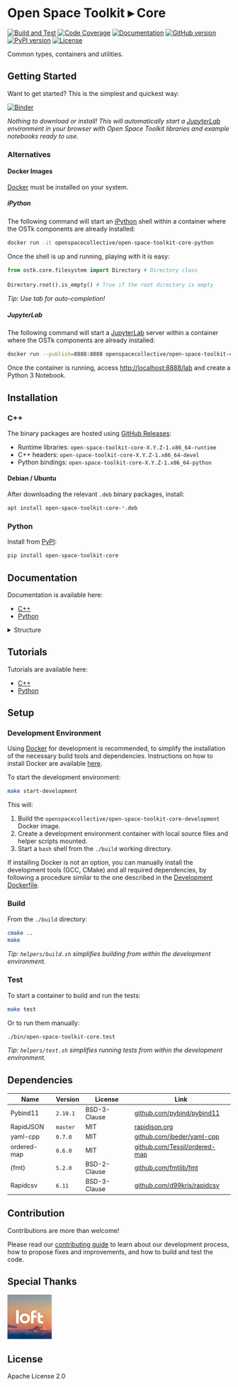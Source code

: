 # Open Space Toolkit ▸ Core

[![Build and Test](https://github.com/open-space-collective/open-space-toolkit-core/actions/workflows/build-test.yml/badge.svg?branch=main)](https://github.com/open-space-collective/open-space-toolkit-core/actions/workflows/build-test.yml)
[![Code Coverage](https://codecov.io/gh/open-space-collective/open-space-toolkit-core/branch/main/graph/badge.svg)](https://codecov.io/gh/open-space-collective/open-space-toolkit-core)
[![Documentation](https://img.shields.io/readthedocs/pip/stable.svg)](https://open-space-collective.github.io/open-space-toolkit-core)
[![GitHub version](https://badge.fury.io/gh/open-space-collective%2Fopen-space-toolkit-core.svg)](https://badge.fury.io/gh/open-space-collective%2Fopen-space-toolkit-core)
[![PyPI version](https://badge.fury.io/py/open-space-toolkit-core.svg)](https://badge.fury.io/py/open-space-toolkit-core)
[![License](https://img.shields.io/badge/License-Apache%202.0-blue.svg)](https://opensource.org/licenses/Apache-2.0)

Common types, containers and utilities.

## Getting Started

Want to get started? This is the simplest and quickest way:

[![Binder](https://mybinder.org/badge_logo.svg)](https://mybinder.org/v2/gh/open-space-collective/open-space-toolkit/main?urlpath=lab/tree/notebooks)

*Nothing to download or install! This will automatically start a [JupyterLab](https://jupyterlab.readthedocs.io/en/stable/) environment in your browser with Open Space Toolkit libraries and example notebooks ready to use.*

### Alternatives

#### Docker Images

[Docker](https://www.docker.com/) must be installed on your system.

##### iPython

The following command will start an [iPython](https://ipython.org/) shell within a container where the OSTk components are already installed:

```bash
docker run -it openspacecollective/open-space-toolkit-core-python
```

Once the shell is up and running, playing with it is easy:

```py
from ostk.core.filesystem import Directory # Directory class

Directory.root().is_empty() # True if the root directory is empty
```

*Tip: Use tab for auto-completion!*

##### JupyterLab

The following command will start a [JupyterLab](https://jupyterlab.readthedocs.io/en/stable/) server within a container where the OSTk components are already installed:

```bash
docker run --publish=8888:8888 openspacecollective/open-space-toolkit-core-jupyter
```

Once the container is running, access [http://localhost:8888/lab](http://localhost:8888/lab) and create a Python 3 Notebook.

## Installation

### C++

The binary packages are hosted using [GitHub Releases](https://github.com/open-space-collective/open-space-toolkit-core/releases):

- Runtime libraries: `open-space-toolkit-core-X.Y.Z-1.x86_64-runtime`
- C++ headers: `open-space-toolkit-core-X.Y.Z-1.x86_64-devel`
- Python bindings: `open-space-toolkit-core-X.Y.Z-1.x86_64-python`

#### Debian / Ubuntu

After downloading the relevant `.deb` binary packages, install:

```bash
apt install open-space-toolkit-core-*.deb
```

### Python

Install from [PyPI](https://pypi.org/project/open-space-toolkit-core/):

```bash
pip install open-space-toolkit-core
```

## Documentation

Documentation is available here:

- [C++](https://open-space-collective.github.io/open-space-toolkit-core)
- [Python](./bindings/python/docs)

<details>
<summary>Structure</summary>
<p>
The library exhibits the following structure:

```txt
├── Types
│   ├── Integer
│   ├── Real
│   ├── String
│   ├── Byte
│   ├── Byte Array
│   ├── Index
│   ├── Size
│   ├── Sign
│   ├── Unique
│   ├── Shared
│   └── Weak
├── Containers
│   ├── Array
│   ├── List
│   ├── Map
│   ├── Ordered Map
│   ├── Object
│   ├── Dictionary
│   ├── Pair
│   ├── Triple
│   ├── Tuple
│   ├── Table
│   ├── Queue
│   ├── Stack
│   ├── Graph
│   └── Tree
├── File System
│   ├── Path
│   ├── File
│   ├── Directory
│   ├── Symbolic Link
│   └── Permission
├── System
│   ├── User
│   ├── Group
│   ├── CPU
│   ├── Memory
│   ├── Disk
│   └── Process
├── Logger
├── Error
│   ├── Exception
│   ├── Runtime Error
│   └── Runtime
│       ├── Undefined
│       ├── Wrong
│       └── To Be Implemented
└── Utilities
    ├── Iterators
    └── Version
```
</p>
</details>

## Tutorials

Tutorials are available here:

- [C++](./tutorials/cpp)
- [Python](./tutorials/python)

## Setup

### Development Environment

Using [Docker](https://www.docker.com) for development is recommended, to simplify the installation of the necessary build tools and dependencies.
Instructions on how to install Docker are available [here](https://docs.docker.com/install/).

To start the development environment:

```bash
make start-development
```

This will:

1. Build the `openspacecollective/open-space-toolkit-core-development` Docker image.
2. Create a development environment container with local source files and helper scripts mounted.
3. Start a `bash` shell from the `./build` working directory.

If installing Docker is not an option, you can manually install the development tools (GCC, CMake) and all required dependencies, by following a procedure similar to the one described in the [Development Dockerfile](./docker/development/Dockerfile).

### Build

From the `./build` directory:

```bash
cmake ..
make
```

*Tip: `helpers/build.sh` simplifies building from within the development environment.*

### Test

To start a container to build and run the tests:

```bash
make test
```

Or to run them manually:

```bash
./bin/open-space-toolkit-core.test
```

*Tip: `helpers/test.sh` simplifies running tests from within the development environment.*

## Dependencies

| Name        | Version  | License      | Link                                                                   |
| ----------- | -------- | ------------ | ---------------------------------------------------------------------- |
| Pybind11    | `2.10.1` | BSD-3-Clause | [github.com/pybind/pybind11](https://github.com/pybind/pybind11)       |
| RapidJSON   | `master` | MIT          | [rapidjson.org](http://rapidjson.org)                                  |
| yaml-cpp    | `0.7.0`  | MIT          | [github.com/jbeder/yaml-cpp](https://github.com/jbeder/yaml-cpp)       |
| ordered-map | `0.6.0`  | MIT          | [github.com/Tessil/ordered-map](https://github.com/Tessil/ordered-map) |
| {fmt}       | `5.2.0`  | BSD-2-Clause | [github.com/fmtlib/fmt](https://github.com/fmtlib/fmt)                 |
| Rapidcsv    | `6.11`   | BSD-3-Clause | [github.com/d99kris/rapidcsv](https://github.com/d99kris/rapidcsv)     |

## Contribution

Contributions are more than welcome!

Please read our [contributing guide](CONTRIBUTING.md) to learn about our development process, how to propose fixes and improvements, and how to build and test the code.

## Special Thanks

[![Loft Orbital](https://github.com/open-space-collective/open-space-toolkit/blob/main/assets/thanks/loft_orbital.png)](https://www.loftorbital.com/)

## License

Apache License 2.0
